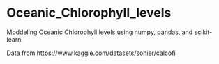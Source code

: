# Oceanic_Chlorophyll_levels
Moddeling Oceanic Chlorophyll levels using numpy, pandas, and scikit-learn.

Data from https://www.kaggle.com/datasets/sohier/calcofi

